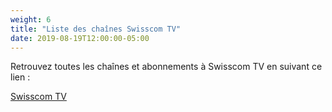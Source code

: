 ```yaml
---
weight: 6
title: "Liste des chaînes Swisscom TV"
date: 2019-08-19T12:00:00-05:00
---
```

Retrouvez toutes les chaînes et abonnements à Swisscom TV en suivant ce lien :  

<a href="https://www.swisscom.ch/fr/clients-prives/internet-television-reseaufixe/swisscom-tv/chaines/liste-chaines.html#cl%5Bdevice%5D%5B%5D=tv/" target="_blank">Swisscom TV</a>
